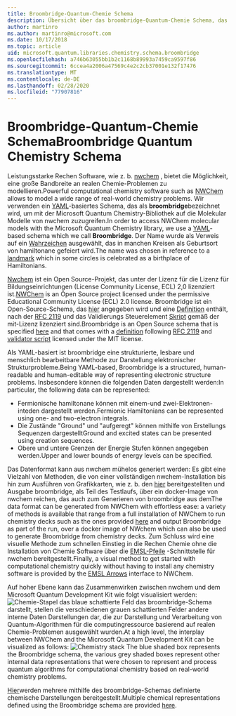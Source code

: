 ```yaml
---
title: Broombridge-Quantum-Chemie Schema
description: Übersicht über das broombridge-Quantum-Chemie Schema, das verwendet wird, um reale Chemie Probleme mit dem Microsoft Quantum Development Kit zu modellieren.
author: martinro
ms.author: martinro@microsoft.com
ms.date: 10/17/2018
ms.topic: article
uid: microsoft.quantum.libraries.chemistry.schema.broombridge
ms.openlocfilehash: a746b63055bb1b2c1168b89993a7459ca9597f86
ms.sourcegitcommit: 6ccea4a2006a47569c4e2c2cb37001e132f17476
ms.translationtype: MT
ms.contentlocale: de-DE
ms.lasthandoff: 02/28/2020
ms.locfileid: "77907816"
---
```

# <a name="broombridge-quantum-chemistry-schema"></a><span data-ttu-id="8a186-103">Broombridge-Quantum-Chemie Schema</span><span class="sxs-lookup"><span data-stu-id="8a186-103">Broombridge Quantum Chemistry Schema</span></span> # 

<span data-ttu-id="8a186-104">Leistungsstarke Rechen Software, wie z. b. [nwchem](http://www.nwchem-sw.org/) , bietet die Möglichkeit, eine große Bandbreite an realen Chemie-Problemen zu modellieren.</span><span class="sxs-lookup"><span data-stu-id="8a186-104">Powerful computational chemistry software such as [NWChem](http://www.nwchem-sw.org/) allows to model a wide range of real-world chemistry problems.</span></span> <span data-ttu-id="8a186-105">Wir verwenden ein [YAML](https://en.wikipedia.org/wiki/YAML)-basiertes Schema, das als **broombridge**bezeichnet wird, um mit der Microsoft Quantum Chemistry-Bibliothek auf die Molekular Modelle von nwchem zuzugreifen.</span><span class="sxs-lookup"><span data-stu-id="8a186-105">In order to access NWChem molecular models with the Microsoft Quantum Chemistry library, we use a [YAML](https://en.wikipedia.org/wiki/YAML)-based schema which we call **Broombridge**.</span></span> <span data-ttu-id="8a186-106">Der Name wurde als Verweis auf ein [Wahrzeichen](https://en.wikipedia.org/wiki/Broom_Bridge) ausgewählt, das in manchen Kreisen als Geburtsort von hamiltonane gefeiert wird.</span><span class="sxs-lookup"><span data-stu-id="8a186-106">The name was chosen in reference to a [landmark](https://en.wikipedia.org/wiki/Broom_Bridge) which in some circles is celebrated as a birthplace of Hamiltonians.</span></span> 

<span data-ttu-id="8a186-107">[Nwchem](https://github.com/nwchemgit/nwchem) ist ein Open Source-Projekt, das unter der Lizenz für die Lizenz für Bildungseinrichtungen (License Community License, ECL) 2,0 lizenziert ist.</span><span class="sxs-lookup"><span data-stu-id="8a186-107">[NWChem](https://github.com/nwchemgit/nwchem) is an Open Source project licensed under the permissive Educational Community License (ECL) 2.0 license.</span></span> <span data-ttu-id="8a186-108">Broombridge ist ein Open-Source-Schema, das [hier](xref:microsoft.quantum.libraries.chemistry.schema.broombridge) angegeben wird und eine [Definition](https://raw.githubusercontent.com/Microsoft/Quantum/master/Chemistry/Schema/broombridge-0.1.schema.json) enthält, nach der [RFC 2119](https://tools.ietf.org/html/rfc2119) und das Validierungs Steuerelement [Skript](https://raw.githubusercontent.com/Microsoft/Quantum/master/Chemistry/Schema/validator.py) gemäß der mit-Lizenz lizenziert sind.</span><span class="sxs-lookup"><span data-stu-id="8a186-108">Broombridge is an Open Source schema that is specified [here](xref:microsoft.quantum.libraries.chemistry.schema.broombridge) and that comes with a [definition](https://raw.githubusercontent.com/Microsoft/Quantum/master/Chemistry/Schema/broombridge-0.1.schema.json) following [RFC 2119](https://tools.ietf.org/html/rfc2119) and [validator script](https://raw.githubusercontent.com/Microsoft/Quantum/master/Chemistry/Schema/validator.py) licensed under the MIT license.</span></span> 

<span data-ttu-id="8a186-109">Als YAML-basiert ist broombridge eine strukturierte, lesbare und menschlich bearbeitbare Methode zur Darstellung elektronischer Strukturprobleme.</span><span class="sxs-lookup"><span data-stu-id="8a186-109">Being YAML-based, Broombridge is a structured, human-readable and human-editable way of representing electronic structure problems.</span></span> <span data-ttu-id="8a186-110">Insbesondere können die folgenden Daten dargestellt werden:</span><span class="sxs-lookup"><span data-stu-id="8a186-110">In particular, the following data can be represented:</span></span> 
- <span data-ttu-id="8a186-111">Fermionische hamiltonane können mit einem-und zwei-Elektronen-inteden dargestellt werden.</span><span class="sxs-lookup"><span data-stu-id="8a186-111">Fermionic Hamiltonians can be represented using one- and two-electron integrals.</span></span> 
- <span data-ttu-id="8a186-112">Die Zustände "Ground" und "aufgeregt" können mithilfe von Erstellungs Sequenzen dargestellt</span><span class="sxs-lookup"><span data-stu-id="8a186-112">Ground and excited states can be presented using creation sequences.</span></span>
- <span data-ttu-id="8a186-113">Obere und untere Grenzen der Energie Stufen können angegeben werden.</span><span class="sxs-lookup"><span data-stu-id="8a186-113">Upper and lower bounds of energy levels can be specified.</span></span>

<span data-ttu-id="8a186-114">Das Datenformat kann aus nwchem mühelos generiert werden: Es gibt eine Vielzahl von Methoden, die von einer vollständigen nwchem-Installation bis hin zum Ausführen von Grafikkarten, wie z. b. den [hier](https://github.com/nwchemgit/nwchem/tree/master/QA/chem_library_tests) bereitgestellten und Ausgabe broombridge, als Teil des Testlaufs, über ein docker-Image von nwchem reichen, das auch zum Generieren von broombridge aus dem</span><span class="sxs-lookup"><span data-stu-id="8a186-114">The data format can be generated from NWChem with effortless ease: a variety of methods is available that range from a full installation of NWChem to run chemistry decks such as the ones provided [here](https://github.com/nwchemgit/nwchem/tree/master/QA/chem_library_tests) and output Broombridge as part of the run, over a docker image of NWchem which can also be used to generate Broombridge from chemistry decks.</span></span> <span data-ttu-id="8a186-115">Zum Schluss wird eine visuelle Methode zum schnellen Einstieg in die Rechen Chemie ohne die Installation von Chemie Software über die [EMSL-Pfeile](https://arrows.emsl.pnnl.gov/api/qsharp_chem) -Schnittstelle für nwchem bereitgestellt.</span><span class="sxs-lookup"><span data-stu-id="8a186-115">Finally, a visual method to get started with computational chemistry quickly without having to install any chemistry software is provided by the [EMSL Arrows](https://arrows.emsl.pnnl.gov/api/qsharp_chem) interface to NWChem.</span></span> 

<span data-ttu-id="8a186-116">Auf hoher Ebene kann das Zusammenwirken zwischen nwchem und dem Microsoft Quantum Development Kit wie folgt visualisiert werden: ![Chemie-Stapel](~/media/broombridge.png) das blaue schattierte Feld das broombridge-Schema darstellt, stellen die verschiedenen grauen schattierten Felder andere interne Daten Darstellungen dar, die zur Darstellung und Verarbeitung von Quantum-Algorithmen für die computingressource basierend auf realen Chemie-Problemen ausgewählt wurden.</span><span class="sxs-lookup"><span data-stu-id="8a186-116">At a high level, the interplay between NWChem and the Microsoft Quantum Development Kit can be visualized as follows: ![Chemistry stack](~/media/broombridge.png) The blue shaded box represents the Broombridge schema, the various grey shaded boxes represent other internal data representations that were chosen to represent and process quantum algorithms for computational chemistry based on real-world chemistry problems.</span></span> 

<span data-ttu-id="8a186-117">[Hier](https://github.com/microsoft/Quantum/tree/master/Chemistry/IntegralData/YAML)werden mehrere mithilfe des broombridge-Schemas definierte chemische Darstellungen bereitgestellt.</span><span class="sxs-lookup"><span data-stu-id="8a186-117">Multiple chemical representations defined using the Broombridge schema are provided [here](https://github.com/microsoft/Quantum/tree/master/Chemistry/IntegralData/YAML).</span></span>

